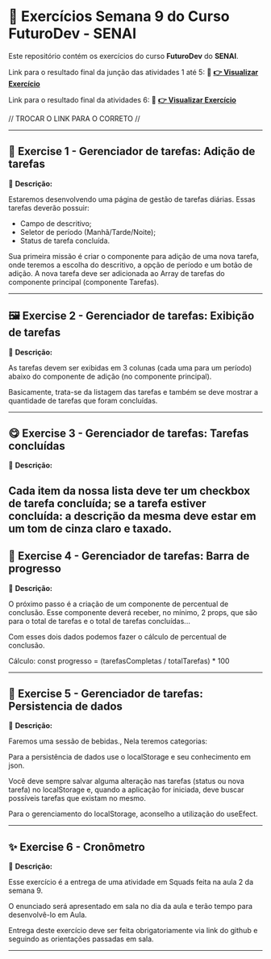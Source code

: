 # 🚀 Exercícios Semana 9 do Curso **FuturoDev** - SENAI

Este repositório contém os exercícios do curso **FuturoDev** do **SENAI**.

Link para o resultado final da junção das atividades 1 até 5:
🔗 **[👉 Visualizar Exercício](https://mocodifyx.github.io/FuturoDev_Senai/Semana_9_Front_End/Exercises/)** 

Link para o resultado final da atividades 6:
🔗 **[👉 Visualizar Exercício](https://mocodifyx.github.io/FuturoDev_Senai/Semana_9_Front_End/Exercises/)** 

// TROCAR O LINK PARA O CORRETO //

---

## 📎 **Exercise 1 - Gerenciador de tarefas: Adição de tarefas**
📌 **Descrição:**  

Estaremos desenvolvendo uma página de gestão de tarefas diárias. Essas tarefas deverão possuir:

- Campo de descritivo;
- Seletor de período (Manhã/Tarde/Noite);
- Status de tarefa concluída.

Sua primeira missão é criar o componente para adição de uma nova tarefa, onde teremos a escolha do descritivo, a opção de período e um botão de adição. A nova tarefa deve ser adicionada ao Array de tarefas do componente principal (componente Tarefas).

---

## 🖼️ **Exercise 2 - Gerenciador de tarefas: Exibição de tarefas**
📌 **Descrição:**  

As tarefas devem ser exibidas em 3 colunas (cada uma para um período) abaixo do componente de adição (no componente principal).

Basicamente, trata-se da listagem das tarefas e também se deve mostrar a quantidade de tarefas que foram concluídas.

---

## 😋 **Exercise 3 - Gerenciador de tarefas: Tarefas concluídas**
📌 **Descrição:**  

Cada item da nossa lista deve ter um checkbox de tarefa concluída; se a tarefa estiver concluída: a descrição da mesma deve estar em um tom de cinza claro e taxado.
---

## 🍝 **Exercise 4 - Gerenciador de tarefas: Barra de progresso**
📌 **Descrição:**  

O próximo passo é a criação de um componente de percentual de conclusão. Esse componente deverá receber, no mínimo, 2 props, que são para o total de tarefas e o total de tarefas concluídas...

Com esses dois dados podemos fazer o cálculo de percentual de conclusão.

Cálculo: const progresso = (tarefasCompletas / totalTarefas) * 100

---

## 🍹 **Exercise 5 - Gerenciador de tarefas: Persistencia de dados**
📌 **Descrição:**  

Faremos uma sessão de bebidas., Nela teremos categorias:

Para a persistência de dados use o localStorage e seu conhecimento em json.

Você deve sempre salvar alguma alteração nas tarefas (status ou nova tarefa) no localStorage e, quando a aplicação for iniciada, deve buscar possíveis tarefas que existam no mesmo.

Para o gerenciamento do localStorage, aconselho a utilização do useEfect.

---

## ✨ **Exercise 6 - Cronômetro**
📌 **Descrição:**  

Esse exercício é a entrega de uma atividade em Squads feita na  aula 2 da semana 9.

O enunciado será apresentado em sala no dia da aula e terão tempo para desenvolvê-lo em Aula.

Entrega deste exercício deve ser feita obrigatoriamente via link do github e seguindo as orientações passadas em sala.

---
